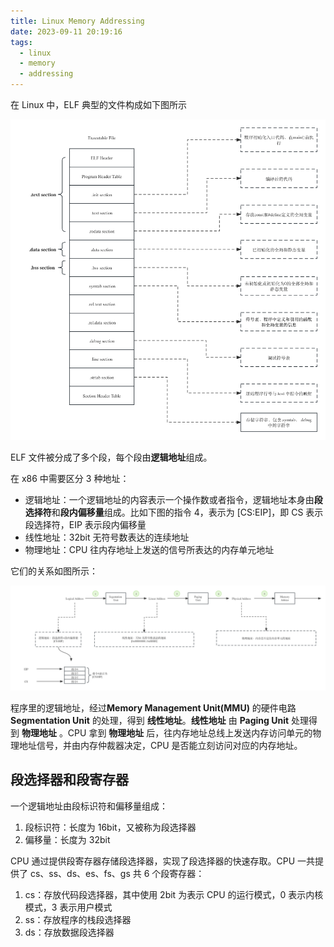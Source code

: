 ```yaml
---
title: Linux Memory Addressing
date: 2023-09-11 20:19:16
tags:
  - linux
  - memory
  - addressing
---
```


在 Linux 中，ELF 典型的文件构成如下图所示

![](https://github.com/hailingu/hailingu.github.io/blob/master/images/lma-2.png?raw=true)

ELF 文件被分成了多个段，每个段由**逻辑地址**组成。

在 x86 中需要区分 3 种地址：

- 逻辑地址：一个逻辑地址的内容表示一个操作数或者指令，逻辑地址本身由**段选择符**和**段内偏移量**组成。比如下图的指令 4，表示为 [CS:EIP]，即 CS 表示段选择符，EIP 表示段内偏移量
- 线性地址：32bit 无符号数表达的连续地址
- 物理地址：CPU 往内存地址上发送的信号所表达的内存单元地址

它们的关系如图所示：

<!--more-->

![](https://github.com/hailingu/hailingu.github.io/blob/master/images/lma-1.png?raw=true)

程序里的逻辑地址，经过**Memory Management Unit(MMU)** 的硬件电路 **Segmentation Unit** 的处理，得到 **线性地址**。**线性地址** 由 **Paging Unit** 处理得到 **物理地址** 。CPU 拿到 **物理地址** 后，往内存地址总线上发送内存访问单元的物理地址信号，并由内存仲裁器决定，CPU 是否能立刻访问对应的内存地址。

## 段选择器和段寄存器

一个逻辑地址由段标识符和偏移量组成：

1. 段标识符：长度为 16bit，又被称为段选择器
2. 偏移量：长度为 32bit

CPU 通过提供段寄存器存储段选择器，实现了段选择器的快速存取。CPU 一共提供了 cs、ss、ds、es、fs、gs 共 6 个段寄存器：

1. cs：存放代码段选择器，其中使用 2bit 为表示 CPU 的运行模式，0 表示内核模式，3 表示用户模式
2. ss：存放程序的栈段选择器
3. ds：存放数据段选择器

